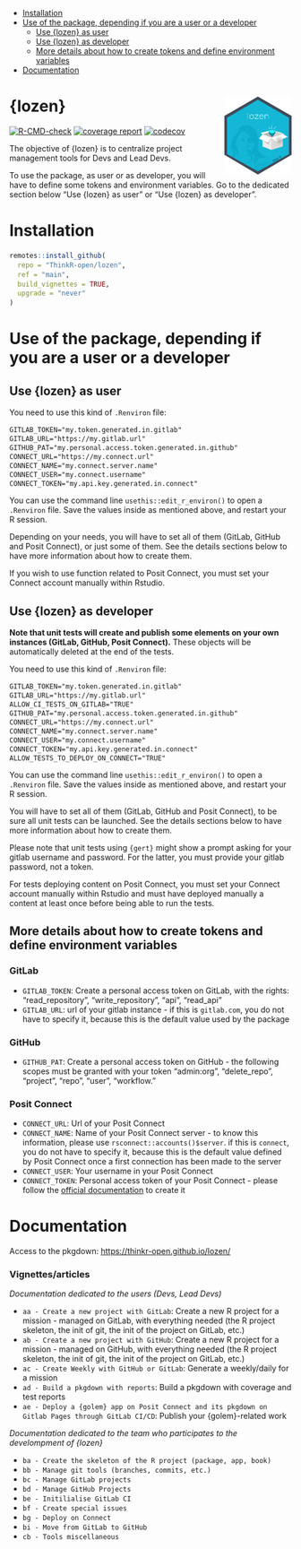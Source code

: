 
  - [Installation](#installation)
  - [Use of the package, depending if you are a user or a
    developer](#use-of-the-package-depending-if-you-are-a-user-or-a-developer)
      - [Use {lozen} as user](#use-lozen-as-user)
      - [Use {lozen} as developer](#use-lozen-as-developer)
      - [More details about how to create tokens and define environment
        variables](#more-details-about-how-to-create-tokens-and-define-environment-variables)
  - [Documentation](#documentation)

<!-- README.md is generated from README.Rmd. Please edit that file -->

# {lozen} <img src="man/figures/logo.png" align="right" alt="" width="120" />

<!-- badges: start -->

[![R-CMD-check](https://github.com/ThinkR-open/lozen/actions/workflows/R-CMD-check.yaml/badge.svg)](https://github.com/ThinkR-open/lozen/actions/workflows/R-CMD-check.yaml)
[![coverage
report](https://github.com/ThinkR-open/lozen/actions/workflows/test-coverage.yaml/badge.svg)](https://github.com/ThinkR-open/lozen/actions/workflows/test-coverage.yaml)
[![codecov](https://codecov.io/gh/ThinkR-open/lozen/branch/main/graph/badge.svg?token=OSIC3VV5NG)](https://codecov.io/gh/ThinkR-open/lozen)
<!-- badges: end -->

The objective of {lozen} is to centralize project management tools for
Devs and Lead Devs.

To use the package, as user or as developer, you will have to define
some tokens and environment variables. Go to the dedicated section below
“Use {lozen} as user” or “Use {lozen} as developer”.

# Installation

``` r
remotes::install_github(
  repo = "ThinkR-open/lozen",
  ref = "main",
  build_vignettes = TRUE,
  upgrade = "never"
)
```

# Use of the package, depending if you are a user or a developer

## Use {lozen} as user

You need to use this kind of `.Renviron` file:

    GITLAB_TOKEN="my.token.generated.in.gitlab"
    GITLAB_URL="https://my.gitlab.url"
    GITHUB_PAT="my.personal.access.token.generated.in.github"
    CONNECT_URL="https://my.connect.url"
    CONNECT_NAME="my.connect.server.name"
    CONNECT_USER="my.connect.username"
    CONNECT_TOKEN="my.api.key.generated.in.connect"

You can use the command line `usethis::edit_r_environ()` to open a
`.Renviron` file. Save the values inside as mentioned above, and restart
your R session.

Depending on your needs, you will have to set all of them (GitLab,
GitHub and Posit Connect), or just some of them. See the details
sections below to have more information about how to create them.

If you wish to use function related to Posit Connect, you must set your
Connect account manually within Rstudio.

## Use {lozen} as developer

**Note that unit tests will create and publish some elements on your own
instances (GitLab, GitHub, Posit Connect).** These objects will be
automatically deleted at the end of the tests.

You need to use this kind of `.Renviron` file:

    GITLAB_TOKEN="my.token.generated.in.gitlab"
    GITLAB_URL="https://my.gitlab.url"
    ALLOW_CI_TESTS_ON_GITLAB="TRUE"
    GITHUB_PAT="my.personal.access.token.generated.in.github"
    CONNECT_URL="https://my.connect.url"
    CONNECT_NAME="my.connect.server.name"
    CONNECT_USER="my.connect.username"
    CONNECT_TOKEN="my.api.key.generated.in.connect"
    ALLOW_TESTS_TO_DEPLOY_ON_CONNECT="TRUE"

You can use the command line `usethis::edit_r_environ()` to open a
`.Renviron` file. Save the values inside as mentioned above, and restart
your R session.

You will have to set all of them (GitLab, GitHub and Posit Connect), to
be sure all unit tests can be launched. See the details sections below
to have more information about how to create them.

Please note that unit tests using `{gert}` might show a prompt asking
for your gitlab username and password. For the latter, you must provide
your gitlab password, not a token.

For tests deploying content on Posit Connect, you must set your Connect
account manually within Rstudio and must have deployed manually a
content at least once before being able to run the tests.

## More details about how to create tokens and define environment variables

### GitLab

  - `GITLAB_TOKEN`: Create a personal access token on GitLab, with the
    rights: “read\_repository”, “write\_repository”, “api”, “read\_api”
  - `GITLAB_URL`: url of your gitlab instance - if this is `gitlab.com`,
    you do not have to specify it, because this is the default value
    used by the package

### GitHub

  - `GITHUB_PAT`: Create a personal access token on GitHub - the
    following scopes must be granted with your token “admin:org”,
    “delete\_repo”, “project”, “repo”, “user”, “workflow.”

### Posit Connect

  - `CONNECT_URL`: Url of your Posit Connect
  - `CONNECT_NAME`: Name of your Posit Connect server - to know this
    information, please use `rsconnect::accounts()$server`. if this is
    `connect`, you do not have to specify it, because this is the
    default value defined by Posit Connect once a first connection has
    been made to the server
  - `CONNECT_USER`: Your username in your Posit Connect
  - `CONNECT_TOKEN`: Personal access token of your Posit Connect -
    please follow the [official
    documentation](https://docs.posit.co/connect/user/api-keys/) to
    create it

# Documentation

Access to the pkgdown: <https://thinkr-open.github.io/lozen/>

### Vignettes/articles

*Documentation dedicated to the users (Devs, Lead Devs)*

  - `aa - Create a new project with GitLab`: Create a new R project for
    a mission - managed on GitLab, with everything needed (the R project
    skeleton, the init of git, the init of the project on GitLab, etc.)
  - `ab - Create a new project with GitHub`: Create a new R project for
    a mission - managed on GitHub, with everything needed (the R project
    skeleton, the init of git, the init of the project on GitLab, etc.)
  - `ac - Create Weekly with GitHub or GitLab`: Generate a weekly/daily
    for a mission
  - `ad - Build a pkgdown with reports`: Build a pkgdown with coverage
    and test reports
  - `ae - Deploy a {golem} app on Posit Connect and its pkgdown on
    Gitlab Pages through GitLab CI/CD`: Publish your {golem}-related
    work

*Documentation dedicated to the team who participates to the
develompment of {lozen}*

  - `ba - Create the skeleton of the R project (package, app, book)`
  - `bb - Manage git tools (branches, commits, etc.)`
  - `bc - Manage GitLab projects`
  - `bd - Manage GitHub Projects`
  - `be - Initilialise GitLab CI`
  - `bf - Create special issues`
  - `bg - Deploy on Connect`
  - `bi - Move from GitLab to GitHub`
  - `cb - Tools miscellaneous`
